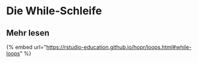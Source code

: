 # Die While-Schleife

## Mehr lesen

{% embed url="https://rstudio-education.github.io/hopr/loops.html#while-loops" %}
